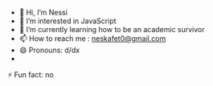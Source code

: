 - 👋 Hi, I’m Nessi
- 👀 I’m interested in JavaScript
- 🌱 I’m currently learning how to be an academic survivor
- 📫 How to reach me : neskafet0@gmail.com
- 😄 Pronouns: d/dx
-
 ⚡ Fun fact: no



<!---
neskaffeto/neskaffeto is a ✨ special ✨ repository because its `README.md` (this file) appears on your GitHub profile.
You can click the Preview link to take a look at your changes.
--->

